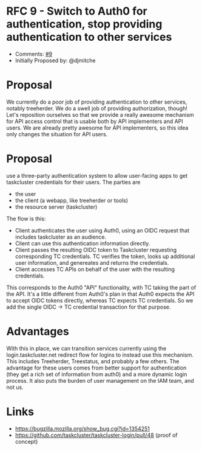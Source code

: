# RFC 9 - Switch to Auth0 for authentication, stop providing authentication to other services
* Comments: [#9](https://github.com/taskcluster/taskcluster-rfcs/pull/9)
* Initially Proposed by: @djmitche

# Proposal
We currently do a poor job of providing authentication to other services, notably treeherder.  We do a swell job of providing authorization, though!  Let's reposition ourselves so that we provide a really awesome mechanism for API access control that is usable both by API implementers and API users.  We are already pretty awesome for API implementers, so this idea only changes the situation for API users.

# Proposal

use a three-party authentication system to allow user-facing apps to get taskcluster credentials for their users.  The parties are
 * the user
 * the client (a webapp, like treeherder or tools)
 * the resource server (taskcluster)

The flow is this:
 * Client authenticates the user using Auth0, using an OIDC request that includes taskcluster as an audience.
 * Client can use this authentication information directly.
 * Client passes the resulting OIDC token to Taskcluster requesting corresponding TC credentials. TC verifies the token, looks up additional user information, and genereates and returns the credentials.
 * Client accesses TC APIs on behalf of the user with the resulting credentials.

This corresponds to the Auth0 "API" functionality, with TC taking the part of the API.  It's a little different from Auth0's plan in that Auth0 expects the API to accept OIDC tokens directly, whereas TC expects TC credentials.  So we add the single OIDC -> TC credential transaction for that purpose.

# Advantages

With this in place, we can transition services currently using the login.taskcluster.net redirect flow for logins to instead use this mechanism.  This includes Treeherder, Treestatus, and probably a few others.  The advantage for these users comes from better support for authentication (they get a rich set of information from auth0) and a more dynamic login process.  It also puts the burden of user management on the IAM team, and not us.

# Links

* https://bugzilla.mozilla.org/show_bug.cgi?id=1354251
* https://github.com/taskcluster/taskcluster-login/pull/48 (proof of concept)